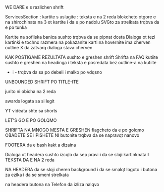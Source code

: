 WE DARE e s razlichen shrift

ServicesSection : 
kartite s uslugite : teksta e na 2 reda
blokcheto otgore e na shirochinata na 3 ot kartite i da e po nadolu
SVGto za strelkata trqbva da e po tunka


Kartite na sofiiska banica sushto trqbva da se pipnat dosta
Dialoga ot tezi kartinki e tochno razmera na pokazanite karti
na hovernite ima cherven outline
X da zatvarq dialoga stava cherven



KAK POSTIGAME REZULTATA sushto e greshen shrift
Shrifta na FAQ kutiite sushto e greshen na headinga i teksta e posredata
bez outline-a na kutiite
+ i - trqbva da sa po debeli i malko po vdqsno




UNBOUNDED SHRIFT PO TITLE-ITE


jurito ni obicha na 2 reda

awards logata sa si legit

YT videata shte sa shorts


LET'S GO E PO GOLQMO


SHRIFTA NA MNOGO MESTA E GRESHEN
flagcheto da e po golqmo
OBADETE SE i PISHETE NI butonite trqbva da se napravqt nanovo


FOOTERA da e bash kakt a dizaina


Dialoga ot headera sushto izcqlo da sep pravi i da se sloji kartinknata
I TEKSTA DA E NA 2 reda 

NA HEADERA da se sloji cheren background i da se smalqt logoto i butona za ezika i da se smeni strelkata

na headera butona na Telefon da izliza nalqvo